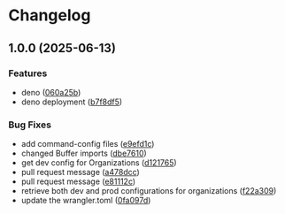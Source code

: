# Changelog

## 1.0.0 (2025-06-13)


### Features

* deno ([060a25b](https://github.com/ubiquity-os-marketplace/command-config/commit/060a25b840957177036f32717919bb70be92150b))
* deno deployment ([b7f8df5](https://github.com/ubiquity-os-marketplace/command-config/commit/b7f8df594179e2e2de70d21f9da9584274776dbf))


### Bug Fixes

* add command-config files ([e9efd1c](https://github.com/ubiquity-os-marketplace/command-config/commit/e9efd1c4a49a9d93bd66b022ccb604eae4131a94))
* changed Buffer imports ([dbe7610](https://github.com/ubiquity-os-marketplace/command-config/commit/dbe76104da2ad107553c639c9daeac4e44789a8d))
* get dev config for Organizations ([d121765](https://github.com/ubiquity-os-marketplace/command-config/commit/d121765b384fcbad1450e7ec26ef7ee98670d50c))
* pull request message ([a478dcc](https://github.com/ubiquity-os-marketplace/command-config/commit/a478dccba6024dd05fe9121aff5b97543e0b64d7))
* pull request message ([e81112c](https://github.com/ubiquity-os-marketplace/command-config/commit/e81112c001af831971b17cc39a1728881226cce3))
* retrieve both dev and prod configurations for organizations ([f22a309](https://github.com/ubiquity-os-marketplace/command-config/commit/f22a30931d2ce2ba4e75697000f950ffd04476c7))
* update the wrangler.toml ([0fa097d](https://github.com/ubiquity-os-marketplace/command-config/commit/0fa097d8e7cf3ebe31e62bdc679973a535ea9baf))
